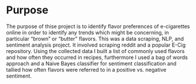# Purpose
The purpose of thise project is to identify flavor preferences of e-cigarettes online in order to identify any trends which might be concerning, in particular “brown” or “butter” flavors. This was a data scraping, NLP, and sentiment analysis project. It involved scraping reddit and a popular E-Cig repository. Using the collected data I built a list of commonly used flavors and how often they occurred in recipes, furthermore I used a bag of words approach and a Naive Bayes classifier for sentiment classification and tallied how often flavors were referred to in a positive vs. negative sentiment.
